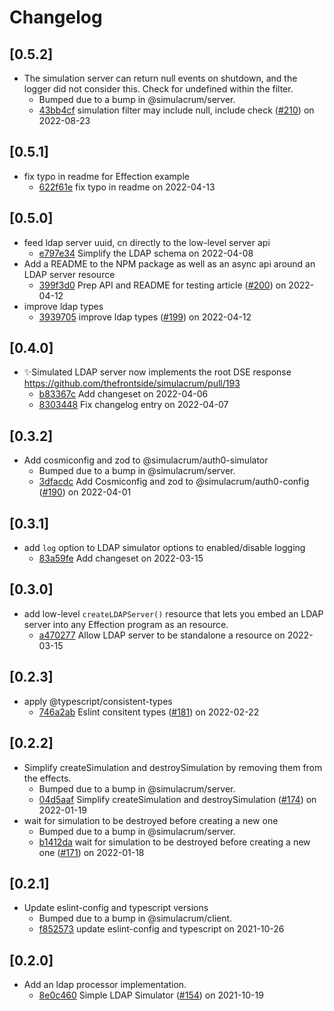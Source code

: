 # Changelog

## \[0.5.2]

- The simulation server can return null events on shutdown, and the logger did not consider this. Check for undefined within the filter.
  - Bumped due to a bump in @simulacrum/server.
  - [43bb4cf](https://github.com/thefrontside/simulacrum/commit/43bb4cfde8884595496ecdd27f6c94ceff95765d) simulation filter may include null, include check ([#210](https://github.com/thefrontside/simulacrum/pull/210)) on 2022-08-23

## \[0.5.1]

- fix typo in readme for Effection example
  - [622f61e](https://github.com/thefrontside/simulacrum/commit/622f61e528bb56e087c188d4c04e6670c4d50f71) fix typo in readme on 2022-04-13

## \[0.5.0]

- feed ldap server uuid, cn directly to the low-level server api
  - [e797e34](https://github.com/thefrontside/simulacrum/commit/e797e34cebede30aa9b700bf8d2cd367d6bbc5f0) Simplify the LDAP schema on 2022-04-08
- Add a README to the NPM package as well as an async api around an LDAP server
  resource
  - [399f3d0](https://github.com/thefrontside/simulacrum/commit/399f3d0fb6d166a0d122dec8445cb66c37da43ed) Prep API and README for testing article ([#200](https://github.com/thefrontside/simulacrum/pull/200)) on 2022-04-12
- improve ldap types
  - [3939705](https://github.com/thefrontside/simulacrum/commit/39397056a7ba7731a9c253a312c0e277e37c8d91) improve ldap types ([#199](https://github.com/thefrontside/simulacrum/pull/199)) on 2022-04-12

## \[0.4.0]

- ✨Simulated LDAP server now implements the root DSE response https://github.com/thefrontside/simulacrum/pull/193
  - [b83367c](https://github.com/thefrontside/simulacrum/commit/b83367c1c45be25e5dd63b99e86bd82b248b51ce) Add changeset on 2022-04-06
  - [8303448](https://github.com/thefrontside/simulacrum/commit/8303448882db063a11d28c58c9d605aa27a8eae1) Fix changelog entry on 2022-04-07

## \[0.3.2]

- Add cosmiconfig and zod to @simulacrum/auth0-simulator
  - Bumped due to a bump in @simulacrum/server.
  - [3dfacdc](https://github.com/thefrontside/simulacrum/commit/3dfacdcf84ca55a7f965dd297675245efb794f69) Add Cosmiconfig and zod to @simulacrum/auth0-config ([#190](https://github.com/thefrontside/simulacrum/pull/190)) on 2022-04-01

## \[0.3.1]

- add `log` option to LDAP simulator options to enabled/disable logging
  - [83a59fe](https://github.com/thefrontside/simulacrum/commit/83a59fe3361f333187e5275bfaf1da440fbd6c65) Add changeset on 2022-03-15

## \[0.3.0]

- add low-level `createLDAPServer()` resource that lets you embed an LDAP server
  into any Effection program as an resource.
  - [a470277](https://github.com/thefrontside/simulacrum/commit/a47027705cb8976dc97f5b274a3582b8c665dadb) Allow LDAP server to be standalone a resource on 2022-03-15

## \[0.2.3]

- apply @typescript/consistent-types
  - [746a2ab](https://github.com/thefrontside/simulacrum/commit/746a2ab46333ff836808dd4d1bf8e98f2a20afae) Eslint consitent types ([#181](https://github.com/thefrontside/simulacrum/pull/181)) on 2022-02-22

## \[0.2.2]

- Simplify createSimulation and destroySimulation by removing them from the effects.
  - Bumped due to a bump in @simulacrum/server.
  - [04d5aaf](https://github.com/thefrontside/simulacrum/commit/04d5aaf0077d744badd8739936aad328156d64e2) Simplify createSimulation and destroySimulation ([#174](https://github.com/thefrontside/simulacrum/pull/174)) on 2022-01-19
- wait for simulation to be destroyed before creating a new one
  - Bumped due to a bump in @simulacrum/server.
  - [b1412da](https://github.com/thefrontside/simulacrum/commit/b1412daa2d7846ec4c8eefeea2dfbf94e19b7261) wait for simulation to be destroyed before creating a new one ([#171](https://github.com/thefrontside/simulacrum/pull/171)) on 2022-01-18

## \[0.2.1]

- Update eslint-config and typescript versions
  - Bumped due to a bump in @simulacrum/client.
  - [f852573](https://github.com/thefrontside/simulacrum/commit/f852573daefaf3da2675b1233c3c2db38a2b43ba) update eslint-config and typescript on 2021-10-26

## \[0.2.0]

- Add an ldap processor implementation.
  - [8e0c460](https://github.com/thefrontside/simulacrum/commit/8e0c4608c40243f15299eede6c3539bb1b82ff87) Simple LDAP Simulator ([#154](https://github.com/thefrontside/simulacrum/pull/154)) on 2021-10-19

